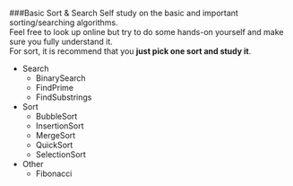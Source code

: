 ###Basic Sort & Search 
Self study on the basic and important sorting/searching algorithms.<br>
Feel free to look up online but try to do some hands-on yourself and make sure you fully understand it.<br>
For sort, it is recommend that you **just pick one sort and study it**.<br>

- Search
  - BinarySearch
  - FindPrime
  - FindSubstrings
- Sort
  - BubbleSort
  - InsertionSort
  - MergeSort
  - QuickSort
  - SelectionSort
- Other
  - Fibonacci


